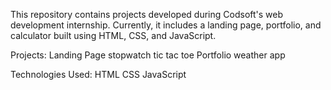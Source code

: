 This repository contains projects developed during Codsoft's web development internship. Currently, it includes a landing page, portfolio, and calculator built using HTML, CSS, and JavaScript.

Projects:
Landing Page
stopwatch
tic tac toe
Portfolio
weather app




Technologies Used:
HTML
CSS
JavaScript
